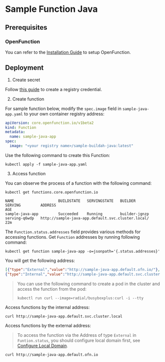 # Sample Function Java

## Prerequisites

### OpenFunction

You can refer to the [Installation Guide](https://openfunction.dev/docs/getting-started/installation/) to setup OpenFunction.

## Deployment

1. Create secret

Follow [this guide](https://openfunction.dev/docs/getting-started/quickstarts/prerequisites/#registry-credential) to create a registry credential.

2. Create function

For sample function below, modify the ``spec.image`` field in ``sample-java-app.yaml`` to your own container registry address:

  ```yaml
  apiVersion: core.openfunction.io/v1beta2
  kind: Function
  metadata:
    name: sample-java-app
  spec:
    image: "<your registry name>/sample-buildah-java:latest"
  ```

Use the following command to create this Function:

  ```shell
  kubectl apply -f sample-java-app.yaml
  ```

3. Access function

You can observe the process of a function with the following command:

  ```shell
  kubectl get functions.core.openfunction.io
   
  NAME                    BUILDSTATE   SERVINGSTATE   BUILDER         SERVING         ADDRESS                                                   AGE
  sample-java-app         Succeeded    Running        builder-jgnzp   serving-q6wdp   http://sample-java-app.default.svc.cluster.local/         22m
  ```

The `Function.status.addresses` field provides various methods for accessing functions.
Get `Function` addresses by running following command:

  ```shell
  kubectl get function sample-java-app -o=jsonpath='{.status.addresses}'
  ```

You will get the following address:
   
  ```json
  [{"type":"External","value":"http://sample-java-app.default.ofn.io/"},
  {"type":"Internal","value":"http://sample-java-app.default.svc.cluster.local/"}]
  ```

  > You can use the following command to create a pod in the cluster and access the function from the pod:
  >
  > ```shell
  > kubectl run curl --image=radial/busyboxplus:curl -i --tty
  > ```

Access functions by the internal address:

  ```shell
  curl http://sample-java-app.default.svc.cluster.local
   ```

Access functions by the external address:
  > To access the function via the Address of type `External` in `Funtion.status`, you should configure local domain first, see [Configure Local Domain](https://openfunction.dev/docs/operations/networking/local-domain/).

  ```shell
  curl http://sample-java-app.default.ofn.io
  ```
   
